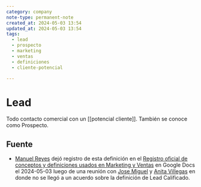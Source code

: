 ```yaml
---
category: company
note-type: permanent-note
created_at: 2024-05-03 13:54
updated_at: 2024-05-03 13:54
tags: 
  - lead
  - prospecto
  - marketing
  - ventas
  - definiciones
  - cliente-potencial

---
```

# Lead

Todo contacto comercial con un [[potencial cliente]]. También se conoce como Prospecto. 

## Fuente

- [Manuel Reyes](mailto:manuel@23people.io) dejó registro de esta definición en el [Registro oficial de conceptos y definiciones usados en Marketing y Ventas](https://docs.google.com/document/d/1XBdxztlImvuINt1NjNpRbZSEeXeKg39FeuJjbEVd9xI/edit#heading=h.6vh6o1tnz2o9) en Google Docs el 2024-05-03 luego de una reunión con [Jose Miguel](mailto:jose.escobedo@23people.io) y [Anita Villegas](mailto:anita.villegas@23people.io) en donde no se llegó a un acuerdo sobre la definición de Lead Calificado.